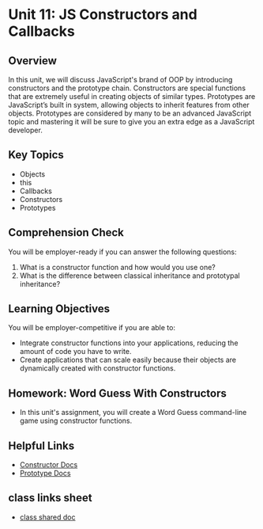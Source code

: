 # Unit 11: JS Constructors and Callbacks

## Overview

In this unit, we will discuss JavaScript's brand of OOP by introducing constructors and the prototype chain. Constructors are special functions that are extremely useful in creating objects of similar types. Prototypes are JavaScript’s built in system, allowing objects to inherit features from other objects. Prototypes are considered by many to be an advanced JavaScript topic and mastering it will be sure to give you an extra edge as a JavaScript developer.

## Key Topics
* Objects
* this
* Callbacks
* Constructors
* Prototypes

## Comprehension Check

You will be employer-ready if you can answer the following questions:
1. What is a constructor function and how would you use one?
2. What is the difference between classical inheritance and prototypal inheritance?

## Learning Objectives
You will be employer-competitive if you are able to:
* Integrate constructor functions into your applications, reducing the amount of code you have to write. 
* Create applications that can scale easily because their objects are dynamically created with constructor functions.

## Homework: Word Guess With Constructors
* In this unit's assignment, you will create a Word Guess command-line game using constructor functions.

## Helpful Links
* [Constructor Docs](https://developer.mozilla.org/en-US/docs/Web/JavaScript/Reference/Classes/constructor)
* [Prototype Docs](https://developer.mozilla.org/en-US/docs/Web/JavaScript/Reference/Global_Objects/Object/prototype)

## class links sheet
* [class shared doc](https://docs.google.com/spreadsheets/d/1wesEB1sHndK-UkSv5fmYUEfoO0kkaRKkxL2pNybe_50/edit#gid=0)
